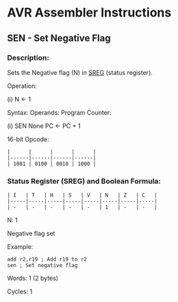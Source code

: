 AVR Assembler Instructions
==========================

SEN - Set Negative Flag
-----------------------

### <a href="" id="N1937D"></a> Description:

Sets the Negative flag (N) in <a href="avrassembler.wb_nomenclature.html#avrassembler.Status_Register" class="xref" title="SREG : Status register">SREG</a> (status register).

Operation:

(i) N ← 1

Syntax: Operands: Program Counter:

(i) SEN None PC ← PC + 1

16-bit Opcode:

```
|      |      |      |      |
|------|------|------|------|
| 1001 | 0100 | 0010 | 1000 |
```
### <a href="" id="N193B4"></a> Status Register (SREG) and Boolean Formula:

```
| I   | T   | H   | S   | V   | N   | Z   | C   |
|-----|-----|-----|-----|-----|-----|-----|-----|
| -   | -   | -   | -   | -   | 1   | -   | -   |
```
N: 1

Negative flag set

Example:

``` programlisting
add r2,r19 ; Add r19 to r2
sen ; Set negative flag
```

Words: 1 (2 bytes)

Cycles: 1
